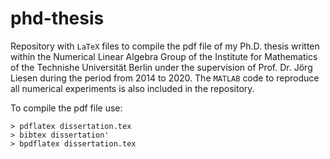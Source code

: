 # phd-thesis
Repository with `LaTeX` files to compile the pdf file of my Ph.D. thesis written within the Numerical Linear Algebra Group of 
the Institute for Mathematics of the Technishe Universität Berlin under the supervision of Prof. Dr. Jörg Liesen during the 
period from 2014 to 2020. The `MATLAB` code to reproduce all numerical experiments is also included in the repository.

To compile the pdf file use:
```
> pdflatex dissertation.tex
> bibtex dissertation'
> bpdflatex dissertation.tex
```
